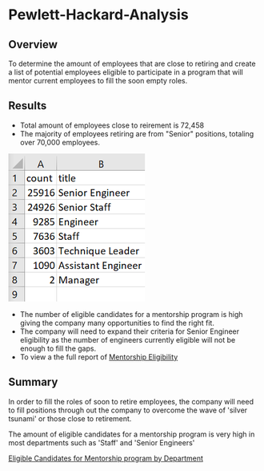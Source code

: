 # Pewlett-Hackard-Analysis

## Overview
To determine the amount of employees that are close to retiring and create a list of potential employees eligible to participate in a program that will mentor current employees to fill the soon empty roles.

## Results
* Total amount of employees close to reirement is 72,458
* The majority of employees retiring are from "Senior" positions, totaling over 70,000 employees.

![Count of Employees close to Retiring by Title](https://github.com/JGarza4903/Pewlett-Hackard-Analysis/blob/main/Images/count_retiring_titles.png)

* The number of eligible candidates for a mentorship program is high giving the company many opportunities to find the right fit.
* The company will need to expand their criteria for Senior Engineer eligibility as the number of engineers currently eligible will not be enough to fill the gaps.
* To view a the full report of [Mentorship Eligibility](https://github.com/JGarza4903/Pewlett-Hackard-Analysis/blob/main/Analysis%20Projects%20Folder/Pewlett-Hackard%20Analysis%20Folder/Data/mentorship_eligibility.csv)

## Summary
In order to fill the roles of soon to retire employees, the company will need to fill positions through out the company to overcome the wave of 'silver tsunami' or those close to retirement. 

The amount of eligible candidates for a mentorship program is very high in most departments such as 'Staff' and 'Senior Engineers'

[Eligible Candidates for Mentorship program by Department](https://github.com/JGarza4903/Pewlett-Hackard-Analysis/blob/main/Images/roles_to_be_filled.png)

